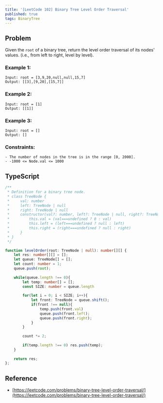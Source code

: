 ```yaml
---
title: '[LeetCode 102] Binary Tree Level Order Traversal'
published: true
tags: BinaryTree
---
```


## Problem

Given the `root` of a binary tree, return the level order traversal of its nodes' values. (i.e., from left to right, level by level).

### Example 1:

```
Input: root = [3,9,20,null,null,15,7]
Output: [[3],[9,20],[15,7]]
```

### Example 2:

```
Input: root = [1]
Output: [[1]]
```

### Example 3:

```
Input: root = []
Output: []
```
 
### Constraints:

```
- The number of nodes in the tree is in the range [0, 2000].
- -1000 <= Node.val <= 1000
```

## TypeScript

```TypeScript
/**
 * Definition for a binary tree node.
 * class TreeNode {
 *     val: number
 *     left: TreeNode | null
 *     right: TreeNode | null
 *     constructor(val?: number, left?: TreeNode | null, right?: TreeNode | null) {
 *         this.val = (val===undefined ? 0 : val)
 *         this.left = (left===undefined ? null : left)
 *         this.right = (right===undefined ? null : right)
 *     }
 * }
 */

function levelOrder(root: TreeNode | null): number[][] {
    let res: number[][] = [];
    let queue: TreeNode[] = [];
    let count: number = 1;
    queue.push(root);
    
    while(queue.length !== 0){
        let temp: number[] = [];
        const SIZE: number = queue.length
        
        for(let i = 0; i < SIZE; i++){
            let front: TreeNode = queue.shift();
            if(front !== null){
                temp.push(front.val)
                queue.push(front.left);
                queue.push(front.right);
            }
        }
        
        count *= 2;
        
        if(temp.length !== 0) res.push(temp);
    }
    
    return res;
};
```

## Reference

- [https://leetcode.com/problems/binary-tree-level-order-traversal/](https://leetcode.com/problems/binary-tree-level-order-traversal/)